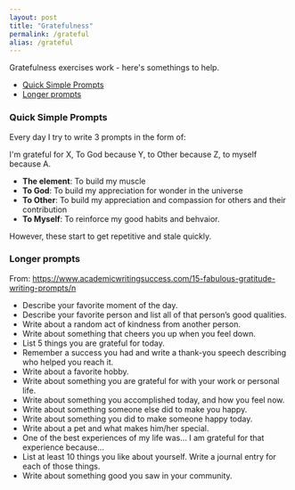 ```yaml
---
layout: post
title: "Gratefulness"
permalink: /grateful
alias: /grateful
---
```


Gratefulness exercises work - here's somethings to help.

<!-- prettier-ignore-start -->
<!-- vim-markdown-toc-start -->

- [Quick Simple Prompts](#quick-simple-prompts)
- [Longer prompts](#longer-prompts)

<!-- vim-markdown-toc-end -->
<!-- prettier-ignore-end -->

### Quick Simple Prompts

Every day I try to write 3 prompts in the form of:

I'm grateful for X, To God because Y, to Other because Z, to myself because A.

- **The element**: To build my muscle
- **To God**: To build my appreciation for wonder in the universe
- **To Other**: To build my appreciation and compassion for others and their contribution
- **To Myself**: To reinforce my good habits and behvaior.

However, these start to get repetitive and stale quickly.

### Longer prompts

From: https://www.academicwritingsuccess.com/15-fabulous-gratitude-writing-prompts/n

- Describe your favorite moment of the day.
- Describe your favorite person and list all of that person’s good qualities.
- Write about a random act of kindness from another person.
- Write about something that cheers you up when you feel down.
- List 5 things you are grateful for today.
- Remember a success you had and write a thank-you speech describing who helped you reach it.
- Write about a favorite hobby.
- Write about something you are grateful for with your work or personal life.
- Write about something you accomplished today, and how you feel now.
- Write about something someone else did to make you happy.
- Write about something you did to make someone happy today.
- Write about a pet and what makes him/her special.
- One of the best experiences of my life was… I am grateful for that experience because…
- List at least 10 things you like about yourself. Write a journal entry for each of those things.
- Write about something good you saw in your community.
